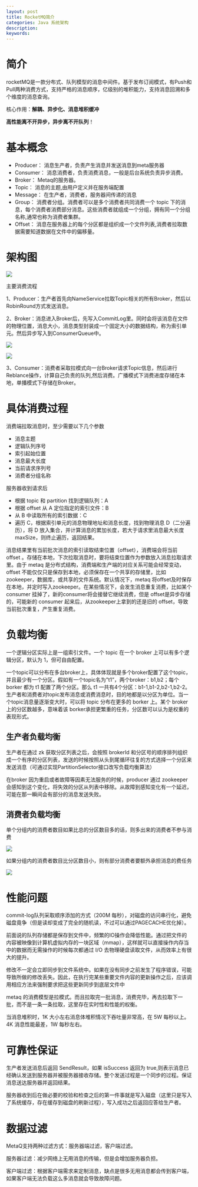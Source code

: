 ```yaml
---
layout: post
title: RocketMQ简介
categories: Java 系统架构
description: 
keywords: 
---
```



# 简介

rocketMQ是一款分布式、队列模型的消息中间件。基于发布订阅模式，有Push和Pull两种消费方式，支持严格的消息顺序，亿级别的堆积能力，支持消息回溯和多个维度的消息查询。

核心作用：**解耦、异步化、消息堆积缓冲**

**高性能离不开异步，异步离不开队列**！


# 基本概念

- Producer： 消息生产者，负责产生消息并发送消息到meta服务器
- Consumer： 消息消费者，负责消费消息，一般是后台系统负责异步消费。
- Broker：  Metaq的服务器。
- Topic：   消息的主题,由用户定义并在服务端配置
- Message： 在生产者，消费者，服务器间传递的消息
- Group：  消费者分组。消费者可以是多个消费者共同消费一个 topic 下的消息，每个消费者消费部分消息。这些消费者就组成一个分组，拥有同一个分组名称,通常也称为消费者集群。
- Offset：  消息在服务器上的每个分区都是组织成一个文件列表,消费者拉取数据需要知道数据在文件中的偏移量。



# 架构图

![](/images/posts/2017-11-03-rocketmq-intract.md/1.png)



主要消费流程

1、Producer：生产者首先向NameService拉取Topic相关的所有Broker，然后以RobinRound方式发送消息。

2、Broker：消息进入Broker后，先写入CommitLog里。同时会将该消息在文件的物理位置，消息大小，消息类型封装成一个固定大小的数据结构，称为索引单元。然后异步写入到ConsumerQueue中。

![](/images/posts/2017-11-03-rocketmq-intract.md/2.png)

![](/images/posts/2017-11-03-rocketmq-intract.md/3.png)


3、Consumer：消费者采取拉模式向一台Broker请求Topic信息，然后进行Reblance操作，计算自己负责的队列,然后消费。广播模式下消费进度存储在本地，单播模式下存储在Broker。



# 具体消费过程

消费端拉取消息时，至少需要以下几个参数
- 消息主题
- 逻辑队列序号
- 索引起始位置
- 消息最大长度
- 当前请求序列号
- 消费者分组名称

服务器收到请求后
- 根据 topic 和 partition 找到逻辑队列：A
- 根据 offset 从 A 定位指定的索引文件：B
- 从 B 中读取所有的索引数据：C
- 遍历 C，根据索引单元的消息物理地址和消息长度，找到物理消息 D（二分遍历），将 D 放入集合，并计算消息的累加长度，若大于请求里消息最大长度 maxSize，则终止遍历，返回结果。


消息结果里有当前批次消息的索引读取结束位置（offset），消费端会将当前 offset 。存储在本地，下次拉取消息时，要将结束位置作为参数放入消息拉取请求里。由于 metaq 是分布式结构，消费端和生产端的对应关系可能会经常变动，offset 不能仅仅只是保存到本地，必须保存在一个共享的存储里，比如zookeeper，数据库，或共享的文件系统。默认情况下，metaq 将offset及时保存在本地，并定时写入zookeeper。在某些情况下，会发生消息重复消费，比如某个 consumer 挂掉了，新的consumer将会接替它继续消费，但是 offset是异步存储的，可能新的 consumer 起来后，从zookeeper上拿到的还是旧的 offset，导致当前批次重复，产生重复消费。



# 负载均衡

一个逻辑分区实际上是一组索引文件。一个 topic 在一个 broker 上可以有多个逻辑分区，默认为 1，但可自由配置。


一个topic可以分布在多台broker上，具体体现就是多个broker配置了这个topic，并且最少有一个分区。假如有一个topic名为”t1”，两个broker：b1,b2；每个 borker 都为 t1 配置了两个分区。那么 t1 一共有4个分区：b1-1,b1-2,b2-1,b2-2。生产者和消费者对topic发布消息或消费消息时，目的地都是以分区为单位。当一个topic消息量逐渐变大时，可以将 topic 分布在更多的 borker 上。某个 broker上的分区数越多，意味着该 borker承担更繁重的任务，分区数可以认为是权重的表现形式。

## 生产者负载均衡

生产者在通过 zk 获取分区列表之后，会按照 brokerId 和分区号的顺序排列组织成一个有序的分区列表，发送的时候按照从头到尾循环往复的方式选择一个分区来发送消息（可通过实现PartitionSelector接口改写负载均衡算法）

在broker 因为重启或者故障等因素无法服务的时候，producer 通过 zookeeper 会感知到这个变化，将失效的分区从列表中移除。从故障到感知变化有一个延迟，可能在那一瞬间会有部分的消息发送失败。

## 消费者负载均衡

单个分组内的消费者数目如果比总的分区数目多的话，则多出来的消费者不参与消费

![](/images/posts/2017-11-03-rocketmq-intract.md/4.png)

如果分组内的消费者数目比分区数目小，则有部分消费者要额外承担消息的费任务 

![](/images/posts/2017-11-03-rocketmq-intract.md/5.png)




# 性能问题

commit-log队列采取顺序添加的方式（200M 每秒），对磁盘的访问串行化，避免磁盘竟争（但是读却变成了完全的随机读，不过可以通过PAGECACHE优化掉）。

前面说的队列存储都是保存到文件中，频繁的IO操作会降低性能。通过把文件的内容被映像到计算机虚拟内存的一块区域（mmap），这样就可以直接操作内存当中的数据而无需操作的时候每次都通过 I/O 去物理硬盘读取文件，从而效率上有很大的提升。

修改不一定会立即同步到文件系统中。如果在没有同步之前发生了程序错误，可能导致所做的修改丢失。因此，在执行完某些重要文件内容的更新操作之后，应该调用相应方法来强制要求把这些更新同步到底层文件中

metaq 的消费模型是拉模式。而且拉取完一批消息，消费完毕，再去拉取下一批，而不是一条一条拉取，这里存在实时性和性能的权衡。

当消息堆积时，1K 大小左右消息体堆积情况下吞吐量非常高，在 5W 每秒以上。4K 消息性能最差，1W 每秒左右。


# 可靠性保证

生产者发送消息后返回 SendResult，如果 isSuccess 返回为 true,则表示消息已经确认发送到服务器并被服务器接收存储。整个发送过程是一个同步的过程。保证消息送达服务器并返回结果。

服务器收到后在做必要的校验和检查之后的第一件事就是写入磁盘（这里只是写入了系统缓存，存在缓存到磁盘的刷新过程），写入成功之后返回应答给生产者。



# 数据过滤

MetaQ支持两种过滤方式：服务器端过滤，客户端过滤。

服务器过滤：减少网络上无用消息的传输，但是会增加服务器负担。

客户端过滤：根据客户端需求来定制消息，缺点是很多无用消息都会传到客户端，如果客户端无法负载这么多消息就会导致故障问题。









